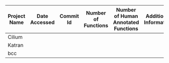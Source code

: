 | Project Name | Date Accessed  | Commit Id | Number of Functions | Number of Human  Annotated Functions | Additional Information |
|--------------|----------------|-----------|---------------------|--------------------------------------|------------------------|
|Cilium              |                |           |                     |                                      |                        |
|      Katran        |                |           |                     |                                      |                        |
|            bcc  |                |           |                     |                                      |                        |
